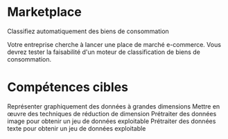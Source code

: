 # Marketplace
Classifiez automatiquement des biens de consommation

Votre entreprise cherche à lancer une place de marché e-commerce. Vous devrez tester la faisabilité d'un moteur de classification de biens de consommation.

# Compétences cibles
Représenter graphiquement des données à grandes dimensions
Mettre en œuvre des techniques de réduction de dimension
Prétraiter des données image pour obtenir un jeu de données exploitable
Prétraiter des données texte pour obtenir un jeu de données exploitable
